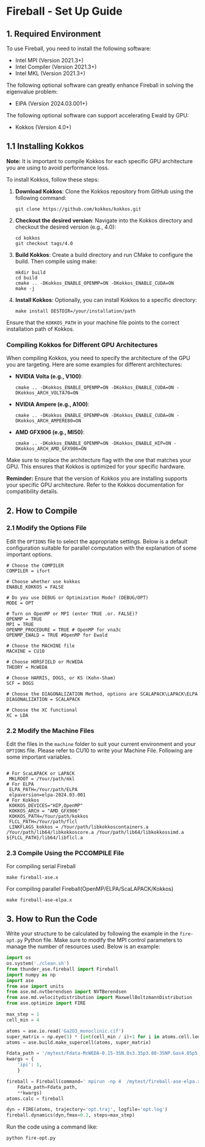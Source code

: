 # Fireball  - Set Up Guide

## 1. Required Environment 
To use Fireball, you need to install the following software:

- Intel MPI (Version 2021.3+)
- Intel Compiler  (Version 2021.3+)
- Intel MKL (Version 2021.3+)

The following optional software can greatly enhance Fireball in solving the eigenvalue problem:
- ElPA (Version 2024.03.001+)

The following optional software can support accelerating Ewald by GPU:
- Kokkos (Version 4.0+)

## 1.1 Installing Kokkos

**Note:** It is important to compile Kokkos for each specific GPU architecture you are using to avoid performance loss. 

To install Kokkos, follow these steps:

1. **Download Kokkos**: Clone the Kokkos repository from GitHub using the following command:
   ```shell
   git clone https://github.com/kokkos/kokkos.git
   ```

2. **Checkout the desired version**: Navigate into the Kokkos directory and checkout the desired version (e.g., 4.0):
   ```shell
   cd kokkos
   git checkout tags/4.0
   ```

3. **Build Kokkos**: Create a build directory and run CMake to configure the build. Then compile using make:
   ```shell
   mkdir build
   cd build
   cmake .. -DKokkos_ENABLE_OPENMP=ON -DKokkos_ENABLE_CUDA=ON
   make -j
   ```

4. **Install Kokkos**: Optionally, you can install Kokkos to a specific directory:
   ```shell
   make install DESTDIR=/your/installation/path
   ```

Ensure that the `KOKKOS_PATH` in your machine file points to the correct installation path of Kokkos.

### Compiling Kokkos for Different GPU Architectures

When compiling Kokkos, you need to specify the architecture of the GPU you are targeting. Here are some examples for different architectures:

- **NVIDIA Volta (e.g., V100)**:
  ```shell
  cmake .. -DKokkos_ENABLE_OPENMP=ON -DKokkos_ENABLE_CUDA=ON -DKokkos_ARCH_VOLTA70=ON
  ```

- **NVIDIA Ampere (e.g., A100)**:
  ```shell
  cmake .. -DKokkos_ENABLE_OPENMP=ON -DKokkos_ENABLE_CUDA=ON -DKokkos_ARCH_AMPERE80=ON
  ```

- **AMD GFX906 (e.g., MI50)**:
  ```shell
  cmake .. -DKokkos_ENABLE_OPENMP=ON -DKokkos_ENABLE_HIP=ON -DKokkos_ARCH_AMD_GFX906=ON
  ```

Make sure to replace the architecture flag with the one that matches your GPU. This ensures that Kokkos is optimized for your specific hardware.

**Reminder:** Ensure that the version of Kokkos you are installing supports your specific GPU architecture. Refer to the Kokkos documentation for compatibility details.

## 2. How to Compile

### 2.1 Modify the Options File
Edit the `OPTIONS` file to select the appropriate settings. Below is a default configuration suitable for parallel computation with the explanation of some important options.

```plaintext
# Choose the COMPILER
COMPILER = ifort

# Choose whether use kokkos
ENABLE_KOKKOS = FALSE

# Do you use DEBUG or Optimization Mode? (DEBUG/OPT)
MODE = OPT

# Turn on OpenMP or MPI (enter TRUE .or. FALSE)?
OPENMP = TRUE
MPI = TRUE
OPENMP_PROCEDURE = TRUE # OpenMP for vna3c
OPENMP_EWALD = TRUE #OpenMP for Ewald

# Choose the MACHINE file
MACHINE = CU10

# Choose HORSFIELD or McWEDA
THEORY = McWEDA

# Choose HARRIS, DOGS, or KS (Kohn-Sham)
SCF = DOGS

# Choose the DIAGONALIZATION Method, options are SCALAPACK\LAPACK\ELPA
DIAGONALIZATION = SCALAPACK

# Choose the XC functional
XC = LDA
```

### 2.2 Modify the Machine Files
Edit the files in the `machine` folder to suit your current environment and your `OPTIONS` file.  Please refer to CU10 to write your Machine File. Following are some important variables.

```plaintext

# For ScaLAPACK or LAPACK
 MKLROOT = /Your/path/mkl
# For ELPA
 ELPA_PATH=/Your/path/ELPA
 elpaversion=elpa-2024.03.001
# For Kokkos
 KOKKOS_DEVICES="HIP,OpenMP"
 KOKKOS_ARCH = "AMD_GFX906"
 KOKKOS_PATH=/Your/path/kokkos
 FLCL_PATH=/Your/path/flcl
 LINKFLAGS_kokkos = /Your/path/libkokkoscontainers.a  /Your/path/lib64/libkokkoscore.a /Your/path/lib64/libkokkossimd.a  ${FLCL_PATH}/lib64/libflcl.a 

```

### 2.3 Compile Using the PCCOMPILE File
For compiling serial Fireball
```shell
make fireball-ase.x
```
For compiling parallel Fireball(OpenMP/ELPA/ScaLAPACK/Kokkos)
```shell
make fireball-ase-elpa.x
```

## 3. How to Run the Code
Write your structure to be calculated by following the example in the `fire-opt.py` Python file. Make sure to modify the MPI control parameters to manage the number of resources used. Below is an example:

```python
import os
os.system('./clean.sh')
from thunder_ase.fireball import Fireball
import numpy as np
import ase
from ase import units
from ase.md.nvtberendsen import NVTBerendsen
from ase.md.velocitydistribution import MaxwellBoltzmannDistribution
from ase.optimize import FIRE

max_step = 1
cell_min = 4

atoms = ase.io.read('Ga2O3_monoclinic.cif')
super_matrix = np.eye(3) * [int(cell_min / i)+1 for i in atoms.cell.lengths()]
atoms = ase.build.make_supercell(atoms, super_matrix)

Fdata_path = '/mytest/Fdata-McWEDA-0.15-3SN.Os3.35p3.80-3SNP.Gas4.85p5.60d5.60.Ins5.45p6.20d6.20'
kwargs = {
    'ipi': 1,
    }

fireball = Fireball(command=' mpirun -np 4  /mytest/fireball-ase-elpa.x',
    Fdata_path=Fdata_path,
    **kwargs)
atoms.calc = fireball

dyn = FIRE(atoms, trajectory='opt.traj', logfile='opt.log')
fireball.dynamics(dyn,fmax=0.2, steps=max_step)
```

Run the code using a command like:

```shell
python fire-opt.py
```
